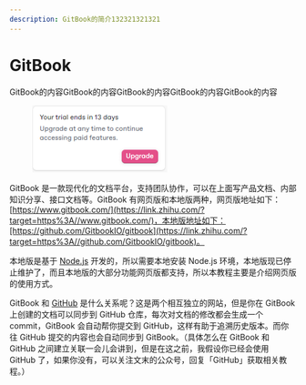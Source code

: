```yaml
---
description: GitBook的简介132321321321
---
```


# GitBook

GitBook的内容GitBook的内容GitBook的内容GitBook的内容GitBook的内容

<figure><img src=".gitbook/assets/image.png" alt=""><figcaption></figcaption></figure>

GitBook 是一款现代化的文档平台，支持团队协作，可以在上面写产品文档、内部知识分享、接口文档等。GitBook 有网页版和本地版两种，网页版地址如下：[https://www.gitbook.com/](https://link.zhihu.com/?target=https%3A//www.gitbook.com/)，本地版地址如下：[https://github.com/GitbookIO/gitbook](https://link.zhihu.com/?target=https%3A//github.com/GitbookIO/gitbook)。

本地版是基于 [Node.js](https://zhida.zhihu.com/search?content_id=164398827\&content_type=Article\&match_order=1\&q=Node.js\&zd_token=eyJhbGciOiJIUzI1NiIsInR5cCI6IkpXVCJ9.eyJpc3MiOiJ6aGlkYV9zZXJ2ZXIiLCJleHAiOjE3NTM5MjgyNjgsInEiOiJOb2RlLmpzIiwiemhpZGFfc291cmNlIjoiZW50aXR5IiwiY29udGVudF9pZCI6MTY0Mzk4ODI3LCJjb250ZW50X3R5cGUiOiJBcnRpY2xlIiwibWF0Y2hfb3JkZXIiOjEsInpkX3Rva2VuIjpudWxsfQ.dJgHnZgalS6wWKLUzMGBr-VafgCBq2OJ5sfS5AwtF1M\&zhida_source=entity) 开发的，所以需要本地安装 Node.js 环境，本地版现已停止维护了，而且本地版的大部分功能网页版都支持，所以本教程主要是介绍网页版的使用方式。

GitBook 和 [GitHub](https://zhida.zhihu.com/search?content_id=164398827\&content_type=Article\&match_order=1\&q=GitHub\&zd_token=eyJhbGciOiJIUzI1NiIsInR5cCI6IkpXVCJ9.eyJpc3MiOiJ6aGlkYV9zZXJ2ZXIiLCJleHAiOjE3NTM5MjgyNjgsInEiOiJHaXRIdWIiLCJ6aGlkYV9zb3VyY2UiOiJlbnRpdHkiLCJjb250ZW50X2lkIjoxNjQzOTg4MjcsImNvbnRlbnRfdHlwZSI6IkFydGljbGUiLCJtYXRjaF9vcmRlciI6MSwiemRfdG9rZW4iOm51bGx9.YYqNYZwhxroOT2qxvyBeRWE0m119itWgUdntufYMc1U\&zhida_source=entity) 是什么关系呢？这是两个相互独立的网站，但是你在 GitBook 上创建的文档可以同步到 GitHub 仓库，每次对文档的修改都会生成一个 commit，GitBook 会自动帮你提交到 GitHub，这样有助于追溯历史版本。而你往 GitHub 提交的内容也会自动同步到 GitBook。（具体怎么在 GitBook 和 GitHub 之间建立关联一会儿会讲到，但是在这之前，我假设你已经会使用 GitHub 了，如果你没有，可以关注文末的公众号，回复「GitHub」获取相关教程。）
